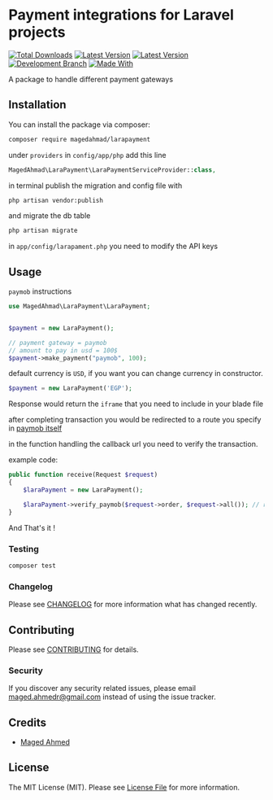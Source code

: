 # Payment integrations for Laravel projects

[![Total Downloads](https://img.shields.io/packagist/dt/magedahmad/larapayment.svg?style=flat-square)](https://packagist.org/packages/magedahmad/larapayment) [![Latest Version](https://img.shields.io/github/v/tag/MagedAhmad/LaraPayment?sort=semver&label=version)](https://github.com/MagedAhmad/LaraPayment/)
[![Latest Version](https://img.shields.io/packagist/v/magedahmad/larapayment?label=version)](https://packagist.org/packages/magedahmad/larapayment/)
[![Development Branch](https://img.shields.io/badge/development_branch-master-green.svg)](https://github.com/MagedAhmad/LaraPayment/tree/master/)
[![Made With](https://img.shields.io/badge/made_with-php-blue)](/docs/requirements/)


A package to handle different payment gateways 

## Installation

You can install the package via composer:

```bash
composer require magedahmad/larapayment
```
under `providers` in `config/app/php` add this line
```php
MagedAhmad\LaraPayment\LaraPaymentServiceProvider::class,
```
in terminal publish the migration and config file with
```bash
php artisan vendor:publish
```
and migrate the db table 
```bash
php artisan migrate
```
in `app/config/larapament.php` you need to modify the API keys

## Usage

`paymob` instructions

``` php
use MagedAhmad\LaraPayment\LaraPayment;


$payment = new LaraPayment();

// payment gateway = paymob
// amount to pay in usd = 100$
$payment->make_payment("paymob", 100);
```
default currency is `USD`, if you want you can change currency in constructor.
```php
$payment = new LaraPayment('EGP');
```

Response would return the `iframe` that you need to include in your blade file 

after completing transaction you would be redirected to a route you specify in [paymob itself](https://docs.paymob.com/docs/transaction-callbacks)

in the function handling the callback url you need to verify the transaction. 

example code:
```php
public function receive(Request $request) 
{
    $laraPayment = new LaraPayment();

    $laraPayment->verify_paymob($request->order, $request->all()); // return status
}
```

And That's it !
### Testing

``` bash
composer test
```

### Changelog

Please see [CHANGELOG](CHANGELOG.md) for more information what has changed recently.

## Contributing

Please see [CONTRIBUTING](CONTRIBUTING.md) for details.

### Security

If you discover any security related issues, please email maged.ahmedr@gmail.com instead of using the issue tracker.

## Credits

- [Maged Ahmed](https://github.com/MagedAhmad)
<!-- - [All Contributors](../../contributors) -->

## License

The MIT License (MIT). Please see [License File](LICENSE.md) for more information.
